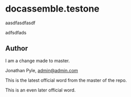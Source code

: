 # docassemble.testone

aasdfasdfasdf

adfsdfads

## Author

I am a change made to master.

Jonathan Pyle, admin@admin.com

This is the latest official word from the master of the repo.

This is an even later official word.
